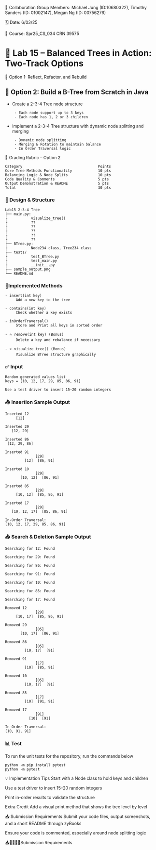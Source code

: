 💬 Collaboration Group Members: Michael Jung (ID:10680322), Timothy Sanders (ID: 01002147), Megan Ng (ID: 00756276)

🗓 Date: 6/03/25

📌 Course: Spr25_CS_034 CRN 39575

# 🌳 Lab 15 – Balanced Trees in Action: Two-Track Options

🔧 Option 1: Reflect, Refactor, and Rebuild

## 🧪 Option 2: Build a B-Tree from Scratch in Java

- Create a 2-3-4 Tree node structure
  
       - Each node support up to 3 keys
       - Each node has 1, 2 or 3 children
- Implement a 2-3-4 Tree structure with dynamic node splitting and merging
  
       - Dynamic node splitting
       - Merging & Rotation to maintain balance
       - In Order Traversal logic


🧾 Grading Rubric – Option 2
```
Category	                               Points
Core Tree Methods Functionality	           10 pts
Balancing Logic & Node Splits	           10 pts
Code Quality & Comments	                   5 pts
Output Demonstration & README	           5 pts
Total	                                   30 pts
```
### 🧠 Design & Structure
```
Lab15 2-3-4 Tree
├── main.py:
├           visualize_tree()
├           ??
├           ??
├           ??
├           ??
├           ??
├── BTree.py: 
├           Node234 class, Tree234 class
├── tests/
├           test_BTree.py
├           test_main.py
├           __init__.py  
├── sample_output.png
└── README.md
```
### 🔨Implemented Methods
```
- insert(int key)
     Add a new key to the tree

- contains(int key)
     Check whether a key exists

- inOrderTraversal()
     Store and Print all keys in sorted order

- ⭐ remove(int key) (Bonus)
     Delete a key and rebalance if necessary

- ⭐ visualize_tree() (Bonus)
     Visualize BTree structure graphically
```
### ✅ Input
```
Random generated values list
keys = [10, 12, 17, 29, 85, 86, 91]
```
```
Use a test driver to insert 15–20 random integers
```

### 📤 Insertion Sample Output
```
Inserted 12
     [12]

Inserted 29
   [12, 29]

Inserted 86
 [12, 29, 86]

Inserted 91
              [29]
         [12]  [86, 91]

Inserted 10
              [29]
       [10, 12]  [86, 91]

Inserted 85
              [29]
     [10, 12]  [85, 86, 91]

Inserted 17
              [29]
   [10, 12, 17]  [85, 86, 91]

In-Order Traversal:
[10, 12, 17, 29, 85, 86, 91]
```


### 📤 Search & Deletion Sample Output
```
Searching for 12: Found

Searching for 29: Found

Searching for 86: Found

Searching for 91: Found

Searching for 10: Found

Searching for 85: Found

Searching for 17: Found

Removed 12
              [29]
     [10, 17]  [85, 86, 91]

Removed 29
              [85]
       [10, 17]  [86, 91]

Removed 86
              [85]
         [10, 17]  [91]

Removed 91
              [17]
         [10]  [85, 91]

Removed 10
              [85]
         [10, 17]  [91]

Removed 85
              [17]
         [10]  [91, 91]

Removed 17
              [91]
           [10]  [91]

In-Order Traversal:
[10, 91, 91]
```


### 📊 Test
To run the unit tests for the repository, run the commands below
```
python -m pip install pytest
python -m pytest
```

💡 Implementation Tips
Start with a Node class to hold keys and children

Use a test driver to insert 15–20 random integers

Print in-order results to validate the structure

 Extra Credit
Add a visual print method that shows the tree level by level

📤 Submission Requirements
Submit your code files, output screenshots, and a short README through zyBooks

Ensure your code is commented, especially around node splitting logic

📤🧾✅✅✅Submission Requirements


